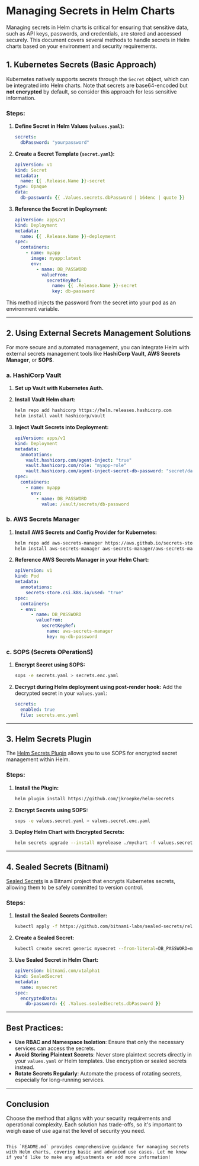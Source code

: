 # Managing Secrets in Helm Charts

Managing secrets in Helm charts is critical for ensuring that sensitive data, such as API keys, passwords, and credentials, are stored and accessed securely. This document covers several methods to handle secrets in Helm charts based on your environment and security requirements.

## 1. Kubernetes Secrets (Basic Approach)

Kubernetes natively supports secrets through the `Secret` object, which can be integrated into Helm charts. Note that secrets are base64-encoded but **not encrypted** by default, so consider this approach for less sensitive information.

### Steps:
1. **Define Secret in Helm Values (`values.yaml`):**
    ```yaml
    secrets:
      dbPassword: "yourpassword"
    ```

2. **Create a Secret Template (`secret.yaml`):**
    ```yaml
    apiVersion: v1
    kind: Secret
    metadata:
      name: {{ .Release.Name }}-secret
    type: Opaque
    data:
      db-password: {{ .Values.secrets.dbPassword | b64enc | quote }}
    ```

3. **Reference the Secret in Deployment:**
    ```yaml
    apiVersion: apps/v1
    kind: Deployment
    metadata:
      name: {{ .Release.Name }}-deployment
    spec:
      containers:
        - name: myapp
          image: myapp:latest
          env:
            - name: DB_PASSWORD
              valueFrom:
                secretKeyRef:
                  name: {{ .Release.Name }}-secret
                  key: db-password
    ```

This method injects the password from the secret into your pod as an environment variable.

---

## 2. Using External Secrets Management Solutions

For more secure and automated management, you can integrate Helm with external secrets management tools like **HashiCorp Vault**, **AWS Secrets Manager**, or **SOPS**.

### a. HashiCorp Vault
1. **Set up Vault with Kubernetes Auth.**
2. **Install Vault Helm chart:**
   ```bash
   helm repo add hashicorp https://helm.releases.hashicorp.com
   helm install vault hashicorp/vault
   ```

3. **Inject Vault Secrets into Deployment:**
   ```yaml
   apiVersion: apps/v1
   kind: Deployment
   metadata:
     annotations:
       vault.hashicorp.com/agent-inject: "true"
       vault.hashicorp.com/role: "myapp-role"
       vault.hashicorp.com/agent-inject-secret-db-password: "secret/data/db#password"
   spec:
     containers:
       - name: myapp
         env:
           - name: DB_PASSWORD
             value: /vault/secrets/db-password
   ```

### b. AWS Secrets Manager
1. **Install AWS Secrets and Config Provider for Kubernetes:**
   ```bash
   helm repo add aws-secrets-manager https://aws.github.io/secrets-store-csi-driver-provider-aws
   helm install aws-secrets-manager aws-secrets-manager/aws-secrets-manager
   ```

2. **Reference AWS Secrets Manager in your Helm Chart:**
   ```yaml
   apiVersion: v1
   kind: Pod
   metadata:
     annotations:
       secrets-store.csi.k8s.io/used: "true"
   spec:
     containers:
     - env:
         - name: DB_PASSWORD
           valueFrom:
             secretKeyRef:
               name: aws-secrets-manager
               key: my-db-password
   ```

### c. SOPS (Secrets OPerationS)
1. **Encrypt Secret using SOPS:**
   ```bash
   sops -e secrets.yaml > secrets.enc.yaml
   ```

2. **Decrypt during Helm deployment using post-render hook:**
   Add the decrypted secret in your `values.yaml`:
   ```yaml
   secrets:
     enabled: true
     file: secrets.enc.yaml
   ```

---

## 3. Helm Secrets Plugin

The [Helm Secrets Plugin](https://github.com/jkroepke/helm-secrets) allows you to use SOPS for encrypted secret management within Helm.

### Steps:
1. **Install the Plugin:**
   ```bash
   helm plugin install https://github.com/jkroepke/helm-secrets
   ```

2. **Encrypt Secrets using SOPS:**
   ```bash
   sops -e values.secret.yaml > values.secret.enc.yaml
   ```

3. **Deploy Helm Chart with Encrypted Secrets:**
   ```bash
   helm secrets upgrade --install myrelease ./mychart -f values.secret.enc.yaml
   ```

---

## 4. Sealed Secrets (Bitnami)

[Sealed Secrets](https://github.com/bitnami-labs/sealed-secrets) is a Bitnami project that encrypts Kubernetes secrets, allowing them to be safely committed to version control.

### Steps:
1. **Install the Sealed Secrets Controller:**
   ```bash
   kubectl apply -f https://github.com/bitnami-labs/sealed-secrets/releases/download/v0.17.4/controller.yaml
   ```

2. **Create a Sealed Secret:**
   ```bash
   kubectl create secret generic mysecret --from-literal=DB_PASSWORD=mydbpassword --dry-run=client -o yaml | kubeseal > sealedsecret.yaml
   ```

3. **Use Sealed Secret in Helm Chart:**
   ```yaml
   apiVersion: bitnami.com/v1alpha1
   kind: SealedSecret
   metadata:
     name: mysecret
   spec:
     encryptedData:
       db-password: {{ .Values.sealedSecrets.dbPassword }}
   ```

---

## Best Practices:
- **Use RBAC and Namespace Isolation**: Ensure that only the necessary services can access the secrets.
- **Avoid Storing Plaintext Secrets**: Never store plaintext secrets directly in your `values.yaml` or Helm templates. Use encryption or sealed secrets instead.
- **Rotate Secrets Regularly**: Automate the process of rotating secrets, especially for long-running services.

---

## Conclusion

Choose the method that aligns with your security requirements and operational complexity. Each solution has trade-offs, so it's important to weigh ease of use against the level of security you need.

```

This `README.md` provides comprehensive guidance for managing secrets with Helm charts, covering basic and advanced use cases. Let me know if you'd like to make any adjustments or add more information!
